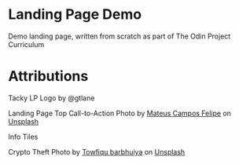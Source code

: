# Landing Page Demo
Demo landing page, written from scratch as part of The Odin Project Curriculum

# Attributions
Tacky LP Logo by @gtlane

Landing Page Top Call-to-Action Photo by <a href="https://unsplash.com/@matcfelipe?utm_source=unsplash&utm_medium=referral&utm_content=creditCopyText">Mateus Campos Felipe</a> on <a href="https://unsplash.com/s/photos/law-firm?utm_source=unsplash&utm_medium=referral&utm_content=creditCopyText">Unsplash</a>

Info Tiles

Crypto Theft Photo by <a href="https://unsplash.com/@towfiqu999999?utm_source=unsplash&utm_medium=referral&utm_content=creditCopyText">Towfiqu barbhuiya</a> on <a href="https://unsplash.com/s/photos/identity-theft?utm_source=unsplash&utm_medium=referral&utm_content=creditCopyText">Unsplash</a>
  
